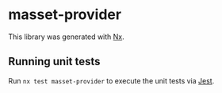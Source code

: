 # masset-provider

This library was generated with [Nx](https://nx.dev).

## Running unit tests

Run `nx test masset-provider` to execute the unit tests via [Jest](https://jestjs.io).
